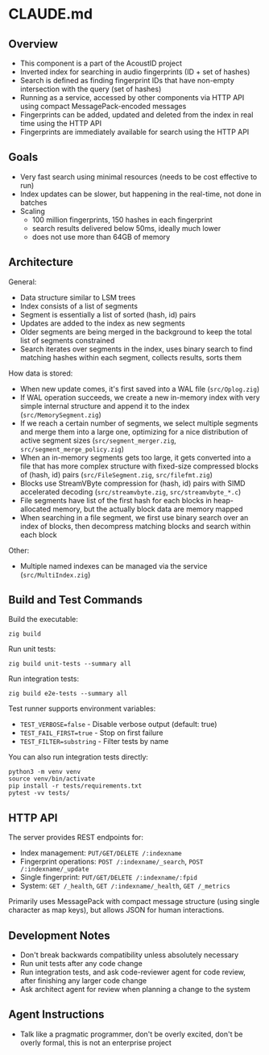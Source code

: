 # CLAUDE.md

## Overview

* This component is a part of the AcoustID project
* Inverted index for searching in audio fingerprints (ID + set of hashes)
* Search is defined as finding fingerprint IDs that have non-empty intersection with the query (set of hashes)
* Running as a service, accessed by other components via HTTP API using compact MessagePack-encoded messages
* Fingerprints can be added, updated and deleted from the index in real time using the HTTP API
* Fingerprints are immediately available for search using the HTTP API

## Goals

* Very fast search using minimal resources (needs to be cost effective to run)
* Index updates can be slower, but happening in the real-time, not done in batches
* Scaling
   - 100 million fingerprints, 150 hashes in each fingerprint
   - search results delivered below 50ms, ideally much lower
   - does not use more than 64GB of memory

## Architecture

General:

* Data structure similar to LSM trees
* Index consists of a list of segments
* Segment is essentially a list of sorted (hash, id) pairs
* Updates are added to the index as new segments
* Older segments are being merged in the background to keep the total list of segments constrained
* Search iterates over segments in the index, uses binary search to find matching hashes within each segment, collects results, sorts them

How data is stored:

* When new update comes, it's first saved into a WAL file (`src/Oplog.zig`)
* If WAL operation succeeds, we create a new in-memory index with very simple internal structure and append it to the index (`src/MemorySegment.zig`)
* If we reach a certain number of segments, we select multiple segments and merge them into a large one, optimizing for a nice distribution of active segment sizes (`src/segment_merger.zig`, `src/segment_merge_policy.zig`)
* When an in-memory segments gets too large, it gets converted into a file that has more complex structure with fixed-size compressed blocks of (hash, id) pairs (`src/FileSegment.zig`, `src/filefmt.zig`)
* Blocks use StreamVByte compression for (hash, id) pairs with SIMD accelerated decoding (`src/streamvbyte.zig`, `src/streamvbyte_*.c`)
* File segments have list of the first hash for each blocks in heap-allocated memory, but the actually block data are memory mapped
* When searching in a file segment, we first use binary search over an index of blocks, then decompress matching blocks and search within each block

Other:

* Multiple named indexes can be managed via the service (`src/MultiIndex.zig`)

## Build and Test Commands

Build the executable:

    zig build

Run unit tests:

    zig build unit-tests --summary all

Run integration tests:

    zig build e2e-tests --summary all

Test runner supports environment variables:
- `TEST_VERBOSE=false` - Disable verbose output (default: true)
- `TEST_FAIL_FIRST=true` - Stop on first failure  
- `TEST_FILTER=substring` - Filter tests by name

You can also run integration tests directly:

    python3 -m venv venv
    source venv/bin/activate
    pip install -r tests/requirements.txt
    pytest -vv tests/

## HTTP API

The server provides REST endpoints for:
- Index management: `PUT/GET/DELETE /:indexname`
- Fingerprint operations: `POST /:indexname/_search`, `POST /:indexname/_update`
- Single fingerprint: `PUT/GET/DELETE /:indexname/:fpid`
- System: `GET /_health`, `GET /:indexname/_health`, `GET /_metrics`

Primarily uses MessagePack with compact message structure (using single character as map keys), but allows JSON for human interactions.

## Development Notes

- Don't break backwards compatibility unless absolutely necessary
- Run unit tests after any code change
- Run integration tests, and ask code-reviewer agent for code review, after finishing any larger code change
- Ask architect agent for review when planning a change to the system

## Agent Instructions

- Talk like a pragmatic programmer, don't be overly excited, don't be overly formal, this is not an enterprise project

